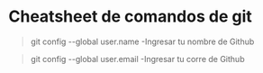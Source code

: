 # Cheatsheet de comandos de git

>git config --global user.name
> -Ingresar tu nombre de Github

>git config --global user.email
> -Ingresar tu corre de Github

